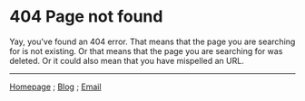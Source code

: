# 404 Page not found

Yay, you've found an 404 error. That means that the page you are searching for is not existing. Or that means that the page you are searching for was deleted. Or it could also mean that you have mispelled an URL.

****
[Homepage](/) ; [Blog](/blog/) ; [Email](mailto:marco@mmmarco.de)